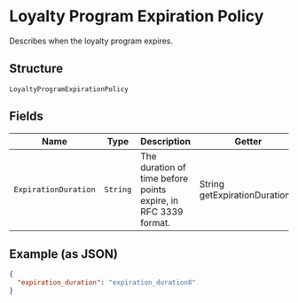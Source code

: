 
# Loyalty Program Expiration Policy

Describes when the loyalty program expires.

## Structure

`LoyaltyProgramExpirationPolicy`

## Fields

| Name | Type | Description | Getter |
|  --- | --- | --- | --- |
| `ExpirationDuration` | `String` | The duration of time before points expire, in RFC 3339 format. | String getExpirationDuration() |

## Example (as JSON)

```json
{
  "expiration_duration": "expiration_duration8"
}
```

